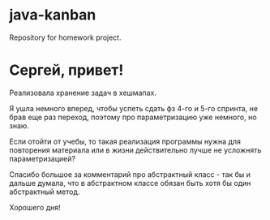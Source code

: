 # java-kanban
Repository for homework project.

# Сергей, привет!

Реализовала хранение задач в хешмапах.

Я ушла немного вперед, чтобы успеть сдать фз 4-го и 5-го спринта, не брав еще раз переход, поэтому про параметризацию уже немного, но знаю.

Если отойти от учебы, то такая реализация программы нужна для повторения материала или в жизни действительно лучше не усложнять параметризацией?

Спасибо большое за комментарий про абстрактный класс - так бы и дальше думала, что в абстрактном классе обязан быть хотя бы один абстрактный метод.

Хорошего дня!


